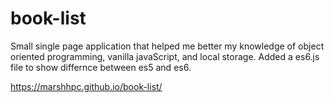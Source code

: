 # book-list
Small single page application that helped me better my knowledge of object oriented programming, vanilla javaScript, and local storage. Added a es6.js file to show differnce between es5 and es6.


https://marshhpc.github.io/book-list/